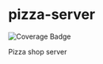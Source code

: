 # pizza-server

![Coverage Badge](https://img.shields.io/endpoint?url=https://gist.githubusercontent.com/leesjensen/5e3b032a24d64520ec318580733cac82/raw/jest-coverage-comment__main.json)

Pizza shop server

